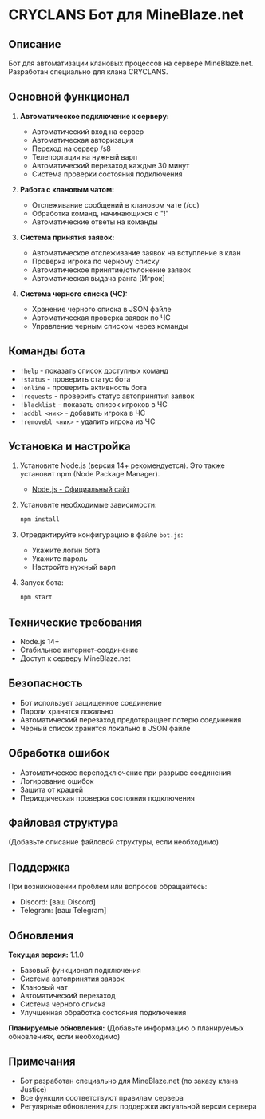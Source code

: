 # CRYCLANS Бот для MineBlaze.net

## Описание
Бот для автоматизации клановых процессов на сервере MineBlaze.net. Разработан специально для клана CRYCLANS.

## Основной функционал
1. **Автоматическое подключение к серверу:**
   - Автоматический вход на сервер
   - Автоматическая авторизация
   - Переход на сервер /s8
   - Телепортация на нужный варп
   - Автоматический перезаход каждые 30 минут
   - Система проверки состояния подключения

2. **Работа с клановым чатом:**
   - Отслеживание сообщений в клановом чате (/cc)
   - Обработка команд, начинающихся с "!"
   - Автоматические ответы на команды

3. **Система принятия заявок:**
   - Автоматическое отслеживание заявок на вступление в клан
   - Проверка игрока по черному списку
   - Автоматическое принятие/отклонение заявок
   - Автоматическая выдача ранга [Игрок]

4. **Система черного списка (ЧС):**
   - Хранение черного списка в JSON файле
   - Автоматическая проверка заявок по ЧС
   - Управление черным списком через команды

## Команды бота
- `!help` - показать список доступных команд
- `!status` - проверить статус бота
- `!online` - проверить активность бота
- `!requests` - проверить статус автопринятия заявок
- `!blacklist` - показать список игроков в ЧС
- `!addbl <ник>` - добавить игрока в ЧС
- `!removebl <ник>` - удалить игрока из ЧС

## Установка и настройка
1. Установите Node.js (версия 14+ рекомендуется). Это также установит npm (Node Package Manager).
   - [Node.js - Официальный сайт](https://nodejs.org/)
2. Установите необходимые зависимости:
   ```bash
   npm install
   ```
3. Отредактируйте конфигурацию в файле `bot.js`:
   - Укажите логин бота
   - Укажите пароль
   - Настройте нужный варп

4. Запуск бота:
   ```bash
   npm start
   ```

## Технические требования
- Node.js 14+
- Стабильное интернет-соединение
- Доступ к серверу MineBlaze.net

## Безопасность
- Бот использует защищенное соединение
- Пароли хранятся локально
- Автоматический перезаход предотвращает потерю соединения
- Черный список хранится локально в JSON файле

## Обработка ошибок
- Автоматическое переподключение при разрыве соединения
- Логирование ошибок
- Защита от крашей
- Периодическая проверка состояния подключения

## Файловая структура
(Добавьте описание файловой структуры, если необходимо)

## Поддержка
При возникновении проблем или вопросов обращайтесь:
- Discord: [ваш Discord]
- Telegram: [ваш Telegram]

## Обновления
**Текущая версия:** 1.1.0
- Базовый функционал подключения
- Система автопринятия заявок
- Клановый чат
- Автоматический перезаход
- Система черного списка
- Улучшенная обработка состояния подключения

**Планируемые обновления:**
(Добавьте информацию о планируемых обновлениях, если необходимо)

## Примечания
- Бот разработан специально для MineBlaze.net (по заказу клана Justice)
- Все функции соответствуют правилам сервера
- Регулярные обновления для поддержки актуальной версии сервера